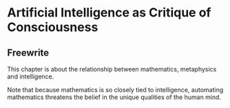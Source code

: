 # Artificial Intelligence as Critique of Consciousness


## Freewrite
This chapter is about the relationship between mathematics, metaphysics and intelligence.

Note that because mathematics is so closely tied to intelligence, automating mathematics threatens the belief in the unique qualities of the human mind.

